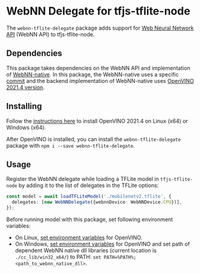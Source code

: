 # WebNN Delegate for tfjs-tflite-node
The `webnn-tflite-delegate` package adds support for [Web Neural Network API](https://www.w3.org/TR/webnn/) (WebNN API) to tfjs-tflite-node.

## Dependencies

This package takes dependencies on the WebNN API and implementation of [WebNN-native](https://github.com/webmachinelearning/webnn-native). In this package, the WebNN-native uses a specific [commit](https://github.com/webmachinelearning/webnn-native/commit/9d93acffb3eb8fd64d52ba08115de40fcbbd8a0d) and the backend implementation of WebNN-native uses [OpenVINO 2021.4 version](https://docs.openvino.ai/2021.4/get_started.html).

## Installing

Follow the [instructions here](https://docs.openvino.ai/2021.4/get_started.html) to install OpenVINO 2021.4 on Linux (x64) or Windows (x64).

After OpenVINO is installed, you can install the `webnn-tflite-delegate` package with `npm i --save webnn-tflite-delegate`.

## Usage
Register the WebNN delegate while loading a TFLite model in `tfjs-tflite-node` by adding it to the list of delegates in the TFLite options:

```typescript
const model = await loadTFLiteModel('./mobilenetv2.tflite', {
  delegates: [new WebNNDelegate({webnnDevice: WebNNDevice.CPU})],
});

```
Before running model with this package, set following environment variables:

- On Linux, [set environment variables](https://docs.openvino.ai/2021.4/openvino_docs_install_guides_installing_openvino_linux.html#set-the-environment-variables) for OpenVINO.
- On Windows, [set environment variables](https://docs.openvino.ai/2021.4/openvino_docs_install_guides_installing_openvino_windows.html#step-3-configure-the-environment) for OpenVINO and set path of dependent WebNN native dll libraries (current location is `./cc_lib/win32_x64/`) to PATH: `set PATH=%PATH%;<path_to_webnn_native_dll>`.
